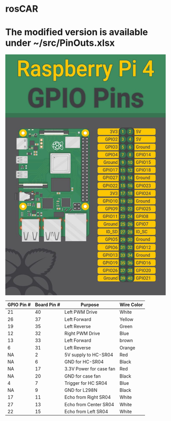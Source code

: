 # rosCAR
# The modified version is available under ~/src/PinOuts.xlsx

![](Raspberry_pi_pinout.jpg)

|GPIO Pin # | Board Pin # | Purpose                    | Wire Color|
|-------    | --------    | ------------------         | -------   |
|21         | 40          |Left PWM Drive              | White     |
|26         | 37          |Left Forward                | Yellow    |
|19         | 35          |Left Reverse                | Green     |
|12         | 32          |Right PWM Drive             | Blue      |
|13         | 33          |Left Forward                | brown     |
|6          | 31          |Left Reverse                | Orange    |
|NA         | 2           |5V supply to HC-SR04        | Red       |
|NA         | 6           |GND for HC-SR04             | Black     |
|NA         | 17          |3.3V Power for case fan     | Red       |
|NA         | 20          |GND for case fan            | Black     |
|4          | 7           |Trigger for HC SR04         | Blue      |
|NA         | 9           |GND for L298N               | Black     |
|17         | 11          |Echo from Right SR04        | White     |
|27         | 13          |Echo from Center SR04       | White     |
|22         | 15          |Echo from Left SR04         | White     |

